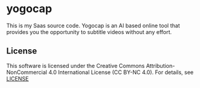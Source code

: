 # yogocap

This is my Saas source code. Yogocap is an AI based online tool that provides you the opportunity to subtitle videos without any effort. 


## License 
This software is licensed under the Creative Commons Attribution-NonCommercial 4.0 International License (CC BY-NC 4.0). For details, see [LICENSE](LICENSE)